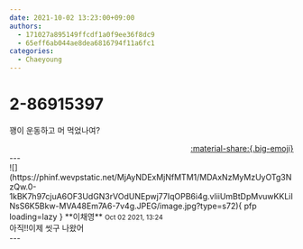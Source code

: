 ```yaml
---
date: 2021-10-02 13:23:00+09:00
authors:
  - 171027a895149ffcdf1a0f9ee36f8dc9
  - 65eff6ab044ae8dea6816794f11a6fc1
categories:
  - Chaeyoung
---
```


# 2-86915397

<div class="post-container" markdown="1">
<div class="content-container md-sidebar__scrollwrap" markdown="1">

꽹이 운동하고 머 먹었나여?

</div>
</div>

<div style="text-align: right;" markdown="1">
<a href="https://weverse.io/fromis9/fanpost/2-86915397" style="text-align: right;">:material-share:{.big-emoji}</a>
</div>
---

<div class="comments-container md-sidebar__scrollwrap" markdown="1">
<div class="comment" markdown="1">
<div class='id-container' markdown="1">
![](https://phinf.wevpstatic.net/MjAyNDExMjNfMTM1/MDAxNzMyMzUyOTg3NzQw.0-1kBK7h97cjuA6OF3UdGN3rVOdUNEpwj77IqOPB6i4g.vliiUmBtDpMvuwKKLiINsS6K5Bkw-MVA48Em7A6-7v4g.JPEG/image.jpg?type=s72){ pfp loading=lazy }
**<span class="artist">이채영</span>** <small>Oct 02 2021, 13:24</small><br>
</div>
<div class='comment-body' markdown="1">
아직!!이제 씻구 나왔어
</div>
</div>
</div>
---
